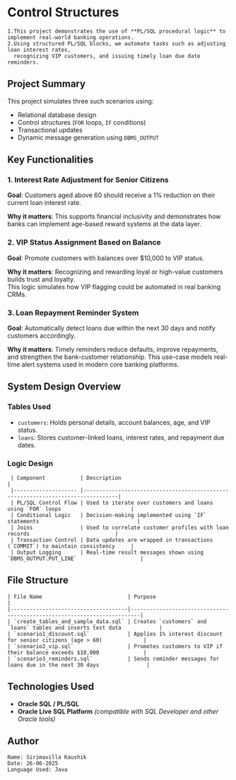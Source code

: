 # Control Structures

    1.This project demonstrates the use of **PL/SQL procedural logic** to implement real-world banking operations.
    2.Using structured PL/SQL blocks, we automate tasks such as adjusting loan interest rates, 
      recognizing VIP customers, and issuing timely loan due date reminders.

## Project Summary
   This project simulates three such scenarios using:

   - Relational database design
   - Control structures (`FOR` loops, `IF` conditions)
   - Transactional updates
   - Dynamic message generation using `DBMS_OUTPUT`

##  Key Functionalities

  ###  1. Interest Rate Adjustment for Senior Citizens

   **Goal**: Customers aged above 60 should receive a 1% reduction on their current loan interest rate.

   **Why it matters**: This supports financial inclusivity and demonstrates how banks can implement age-based reward systems at the data layer.


  ### 2. VIP Status Assignment Based on Balance

   **Goal**: Promote customers with balances over $10,000 to VIP status.

   **Why it matters**: Recognizing and rewarding loyal or high-value customers builds trust and loyalty.   
                             This logic simulates how VIP flagging could be automated in real banking CRMs.

  ###  3. Loan Repayment Reminder System

   **Goal**: Automatically detect loans due within the next 30 days and notify customers accordingly.

   **Why it matters**: Timely reminders reduce defaults, improve repayments, and strengthen the bank-customer relationship. 
                            This use-case models real-time alert systems used in modern core banking platforms.

##  System Design Overview

  ### Tables Used

   - `customers`: Holds personal details, account balances, age, and VIP status.
   - `loans`: Stores customer-linked loans, interest rates, and repayment due dates.

  ### Logic Design

     | Component           | Description                                                                     |
     |-------------------- |---------------------------------------------------------------------------------|
     | PL/SQL Control Flow | Used to iterate over customers and loans using `FOR` loops                      |
     | Conditional Logic   | Decision-making implemented using `IF` statements                               |
     | Joins               | Used to correlate customer profiles with loan records                           |
     | Transaction Control | Data updates are wrapped in transactions (`COMMIT`) to maintain consistency     |
     | Output Logging      | Real-time result messages shown using `DBMS_OUTPUT.PUT_LINE`                    |

##  File Structure

    | File Name                           | Purpose                                                                 |
    |-------------------------------------|-------------------------------------------------------------------------|
    | `create_tables_and_sample_data.sql` | Creates `customers` and `loans` tables and inserts test data            |
    | `scenario1_discount.sql`            | Applies 1% interest discount for senior citizens (age > 60)             |
    | `scenario2_vip.sql`                 | Promotes customers to VIP if their balance exceeds $10,000              |
    | `scenario3_reminders.sql`           | Sends reminder messages for loans due in the next 30 days               |

## Technologies Used

   - **Oracle SQL / PL/SQL**
   - **Oracle Live SQL Platform** *(compatible with SQL Developer and other Oracle tools)*

## Author
    Name: Sirimavilla Kaushik
    Date: 26-06-2025
    Language Used: Java
